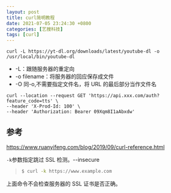 ```yaml
---
layout: post
title: curl简明教程
date: 2021-07-05 23:24:30 +0800
categories: [艺搜科技]
tags: [curl]
---
```


```
curl -L https://yt-dl.org/downloads/latest/youtube-dl -o /usr/local/bin/youtube-dl
```

- -L：跟随服务器的重定向
- -o filename：将服务器的回应保存成文件
- -O 同-o,不需要指定文件名，将 URL 的最后部分当作文件名

```
curl --location --request GET 'https://api.xxx.com/auth?feature_code=tts' \
--header 'X-Prod-Id: 100' \
--header 'Authorization: Bearer 09Xqm8I1aAbxdw'
```

## 参考

https://www.ruanyifeng.com/blog/2019/09/curl-reference.html



`-k`参数指定跳过 SSL 检测。--insecure

> ```bash
> $ curl -k https://www.example.com
> ```

上面命令不会检查服务器的 SSL 证书是否正确。

